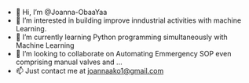 - 👋 Hi, I’m @Joanna-ObaaYaa
- 👀 I’m interested in building improve inndustrial activities with machine Learning.
- 🌱 I’m currently learning Python programming simultaneously with Machine Learning
- 💞️ I’m looking to collaborate on Automating Emmergency SOP even comprising manual valves and ...
- 📫 Just contact me at joannaako1@gmail.com

<!---
Joanna-ObaaYaa/Joanna-ObaaYaa is a ✨ special ✨ repository because its `README.md` (this file) appears on your GitHub profile.
You can click the Preview link to take a look at your changes.
--->
